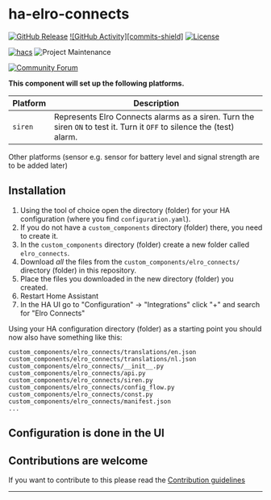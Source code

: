 # ha-elro-connects

[![GitHub Release][releases-shield]][releases]
[![GitHub Activity][commits-shield]][commits]
[![License][license-shield]](LICENSE)

[![hacs][hacsbadge]][hacs]
![Project Maintenance][maintenance-shield]

[![Community Forum][forum-shield]][forum]

**This component will set up the following platforms.**

Platform | Description
-- | --
`siren` | Represents Elro Connects alarms as a siren. Turn the siren `ON` to test it. Turn it `OFF` to silence the (test) alarm.

Other platforms (sensor e.g. sensor for battery level and signal strength  are to be added later)

## Installation

1. Using the tool of choice open the directory (folder) for your HA configuration (where you find `configuration.yaml`).
2. If you do not have a `custom_components` directory (folder) there, you need to create it.
3. In the `custom_components` directory (folder) create a new folder called `elro_connects`.
4. Download _all_ the files from the `custom_components/elro_connects/` directory (folder) in this repository.
5. Place the files you downloaded in the new directory (folder) you created.
6. Restart Home Assistant
7. In the HA UI go to "Configuration" -> "Integrations" click "+" and search for "Elro Connects"

Using your HA configuration directory (folder) as a starting point you should now also have something like this:

```text
custom_components/elro_connects/translations/en.json
custom_components/elro_connects/translations/nl.json
custom_components/elro_connects/__init__.py
custom_components/elro_connects/api.py
custom_components/elro_connects/siren.py
custom_components/elro_connects/config_flow.py
custom_components/elro_connects/const.py
custom_components/elro_connects/manifest.json
...
```

## Configuration is done in the UI

<!---->

## Contributions are welcome

If you want to contribute to this please read the [Contribution guidelines](CONTRIBUTING.md)

***

[elro_connects]: https://github.com/jbouwh/ha-elro-connects
[buymecoffeebadge]: https://img.shields.io/badge/buy%20me%20a%20coffee-donate-yellow.svg?style=for-the-badge
[commits]: https://github.com/jbouwh/ha-elro-connects/commits/main
[hacs]: https://github.com/custom-components/hacs
[hacsbadge]: https://img.shields.io/badge/HACS-Custom-orange.svg?style=for-the-badge
[forum-shield]: https://img.shields.io/badge/community-forum-brightgreen.svg?style=for-the-badge
[forum]: https://community.home-assistant.io/
[license-shield]: https://img.shields.io/github/license/custom-components/blueprint.svg?style=for-the-badge
[maintenance-shield]: https://img.shields.io/badge/maintainer-Joakim%20Sørensen%20%40ludeeus-blue.svg?style=for-the-badge
[releases-shield]: https://img.shields.io/github/release/elro_connects/blueprint.svg?style=for-the-badge
[releases]: https://github.com/jbouwh/ha-elro-connects/releases
